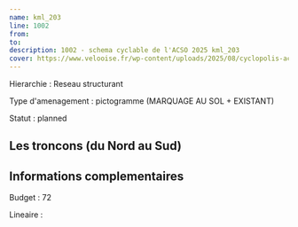```yaml
---
name: kml_203 
line: 1002
from: 
to:  
description: 1002 - schema cyclable de l'ACSO 2025 kml_203 
cover: https://www.velooise.fr/wp-content/uploads/2025/08/cyclopolis-acso-1002.jpg
---
```

Hierarchie : Reseau structurant

Type d'amenagement : pictogramme (MARQUAGE AU SOL + EXISTANT)

Statut : planned

## Les troncons (du Nord au Sud)

## Informations complementaires

Budget  : 72 

Lineaire :

